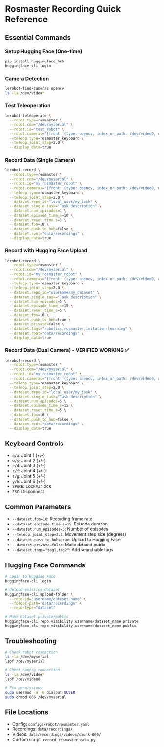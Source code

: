 # Rosmaster Recording Quick Reference

## Essential Commands

### Setup Hugging Face (One-time)
```bash
pip install huggingface_hub
huggingface-cli login
```

### Camera Detection
```bash
lerobot-find-cameras opencv
ls -la /dev/video*
```

### Test Teleoperation
```bash
lerobot-teleoperate \
  --robot.type=rosmaster \
  --robot.com="/dev/myserial" \
  --robot.id="test_robot" \
  --robot.cameras="{front: {type: opencv, index_or_path: /dev/video0, width: 640, height: 480, fps: 30}}" \
  --teleop.type=rosmaster_keyboard \
  --teleop.joint_step=2.0 \
  --display_data=true
```

### Record Data (Single Camera)
```bash
lerobot-record \
  --robot.type=rosmaster \
  --robot.com="/dev/myserial" \
  --robot.id="my_rosmaster_robot" \
  --robot.cameras="{front: {type: opencv, index_or_path: /dev/video0, width: 640, height: 480, fps: 30}}" \
  --teleop.type=rosmaster_keyboard \
  --teleop.joint_step=2.0 \
  --dataset.repo_id="local_user/my_task" \
  --dataset.single_task="Task description" \
  --dataset.num_episodes=1 \
  --dataset.episode_time_s=10 \
  --dataset.reset_time_s=3 \
  --dataset.fps=10 \
  --dataset.push_to_hub=false \
  --dataset.root="data/recordings" \
  --display_data=true
```

### Record with Hugging Face Upload
```bash
lerobot-record \
  --robot.type=rosmaster \
  --robot.com="/dev/myserial" \
  --robot.id="my_rosmaster_robot" \
  --robot.cameras="{front: {type: opencv, index_or_path: /dev/video0, width: 640, height: 480, fps: 30}}" \
  --teleop.type=rosmaster_keyboard \
  --teleop.joint_step=2.0 \
  --dataset.repo_id="username/my_dataset" \
  --dataset.single_task="Task description" \
  --dataset.num_episodes=5 \
  --dataset.episode_time_s=15 \
  --dataset.reset_time_s=5 \
  --dataset.fps=10 \
  --dataset.push_to_hub=true \
  --dataset.private=false \
  --dataset.tags="robotics,rosmaster,imitation-learning" \
  --dataset.root="data/recordings" \
  --display_data=true
```

### Record Data (Dual Camera) - VERIFIED WORKING ✅
```bash
lerobot-record \
  --robot.type=rosmaster \
  --robot.com="/dev/myserial" \
  --robot.id="my_rosmaster_robot" \
  --robot.cameras="{front: {type: opencv, index_or_path: /dev/video0, width: 640, height: 480, fps: 30}, wrist: {type: opencv, index_or_path: /dev/video2, width: 640, height: 480, fps: 30}}" \
  --teleop.type=rosmaster_keyboard \
  --teleop.joint_step=2.0 \
  --dataset.repo_id="local_user/my_task" \
  --dataset.single_task="Task description" \
  --dataset.num_episodes=5 \
  --dataset.episode_time_s=15 \
  --dataset.reset_time_s=5 \
  --dataset.fps=10 \
  --dataset.push_to_hub=false \
  --dataset.root="data/recordings" \
  --display_data=true
```

## Keyboard Controls
- `q/a`: Joint 1 (+/-)  
- `w/s`: Joint 2 (+/-)
- `e/d`: Joint 3 (+/-)
- `r/f`: Joint 4 (+/-)
- `t/g`: Joint 5 (+/-)
- `y/h`: Joint 6 (+/-)
- `SPACE`: Lock/Unlock
- `ESC`: Disconnect

## Common Parameters
- `--dataset.fps=10`: Recording frame rate
- `--dataset.episode_time_s=15`: Episode duration
- `--dataset.num_episodes=5`: Number of episodes
- `--teleop.joint_step=2.0`: Movement step size (degrees)
- `--dataset.push_to_hub=true`: Upload to Hugging Face
- `--dataset.private=false`: Make dataset public
- `--dataset.tags="tag1,tag2"`: Add searchable tags

## Hugging Face Commands
```bash
# Login to Hugging Face
huggingface-cli login

# Upload existing dataset
huggingface-cli upload-folder \
  --repo-id="username/dataset_name" \
  --folder-path="data/recordings" \
  --repo-type="dataset"

# Make dataset private/public
huggingface-cli repo visibility username/dataset_name private
huggingface-cli repo visibility username/dataset_name public
```

## Troubleshooting
```bash
# Check robot connection
ls -la /dev/myserial
lsof /dev/myserial

# Check camera connection  
ls -la /dev/video*
lsof /dev/video0

# Fix permissions
sudo usermod -a -G dialout $USER
sudo chmod 666 /dev/myserial
```

## File Locations
- Config: `configs/robot/rosmaster.yaml`
- Recordings: `data/recordings/`
- Videos: `data/recordings/videos/chunk-000/`
- Custom script: `record_rosmaster_data.py`
